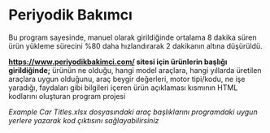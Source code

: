 # Periyodik Bakımcı

Bu program sayesinde, manuel olarak girildiğinde ortalama 8 dakika süren ürün yükleme sürecini %80 daha hızlandırarak 2 dakikanın altına düşürüldü.

**https://www.periyodikbakimci.com/ sitesi için ürünlerin başlığı girildiğinde;** ürünün ne olduğu, hangi model araçlara, hangi yıllarda üretilen araçlara uygun olduğunu, araç beygir değerleri, motor tipi/kodu, ne işe yaradığı, faydaları gibi bilgileri içeren ürün açıklaması kısmının HTML kodlarını oluşturan program projesi

*Example Car Titles.xlsx dosyasındaki araç başlıklarını programdaki uygun yerlere yazarak kod çıktısını sağlayabilirsiniz*
